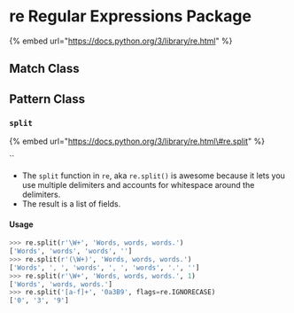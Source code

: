 # re Regular Expressions Package

{% embed url="https://docs.python.org/3/library/re.html" %}



## Match Class

## Pattern Class

### `split`

{% embed url="https://docs.python.org/3/library/re.html\#re.split" %}

\`\`

* The `split` function in `re`, aka `re.split()` is awesome because it lets you use multiple delimiters and accounts for whitespace around the delimiters.
* The result is a list of fields.

#### Usage

```python
>>> re.split(r'\W+', 'Words, words, words.')
['Words', 'words', 'words', '']
>>> re.split(r'(\W+)', 'Words, words, words.')
['Words', ', ', 'words', ', ', 'words', '.', '']
>>> re.split(r'\W+', 'Words, words, words.', 1)
['Words', 'words, words.']
>>> re.split('[a-f]+', '0a3B9', flags=re.IGNORECASE)
['0', '3', '9']
```

